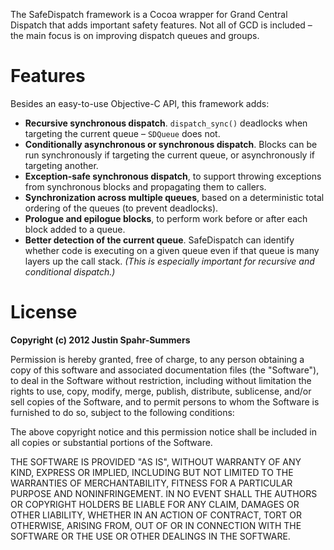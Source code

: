 The SafeDispatch framework is a Cocoa wrapper for Grand Central Dispatch that adds important safety features. Not all of GCD is included – the main focus is on improving dispatch queues and groups.

# Features

Besides an easy-to-use Objective-C API, this framework adds:

 * **Recursive synchronous dispatch**. `dispatch_sync()` deadlocks when targeting the current queue – `SDQueue` does not.
 * **Conditionally asynchronous or synchronous dispatch**. Blocks can be run synchronously if targeting the current queue, or asynchronously if targeting another.
 * **Exception-safe synchronous dispatch**, to support throwing exceptions from synchronous blocks and propagating them to callers.
 * **Synchronization across multiple queues**, based on a deterministic total ordering of the queues (to prevent deadlocks).
 * **Prologue and epilogue blocks**, to perform work before or after each block added to a queue.
 * **Better detection of the current queue**. SafeDispatch can identify whether code is executing on a given queue even if that queue is many layers up the call stack. _(This is especially important for recursive and conditional dispatch.)_

# License

**Copyright (c) 2012 Justin Spahr-Summers**

Permission is hereby granted, free of charge, to any person obtaining a copy of this software and associated documentation files (the "Software"), to deal in the Software without restriction, including without limitation the rights to use, copy, modify, merge, publish, distribute, sublicense, and/or sell copies of the Software, and to permit persons to whom the Software is furnished to do so, subject to the following conditions:

The above copyright notice and this permission notice shall be included in all copies or substantial portions of the Software.

THE SOFTWARE IS PROVIDED "AS IS", WITHOUT WARRANTY OF ANY KIND, EXPRESS OR IMPLIED, INCLUDING BUT NOT LIMITED TO THE WARRANTIES OF MERCHANTABILITY, FITNESS FOR A PARTICULAR PURPOSE AND NONINFRINGEMENT. IN NO EVENT SHALL THE AUTHORS OR COPYRIGHT HOLDERS BE LIABLE FOR ANY CLAIM, DAMAGES OR OTHER LIABILITY, WHETHER IN AN ACTION OF CONTRACT, TORT OR OTHERWISE, ARISING FROM, OUT OF OR IN CONNECTION WITH THE SOFTWARE OR THE USE OR OTHER DEALINGS IN THE SOFTWARE.
